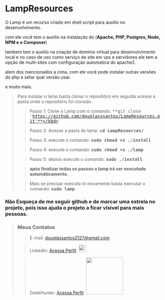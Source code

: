 # LampResources

O Lamp é um recurso criado em shell script para auxilio no desenvolvimento.

com ele você tem o auxilio na instalação do (**Apache, PHP, Postgres, Node, NPM e o Composer**)

tambem tem o auxilio na criação de dominio virtual para desenvolvimento local 
e no caso de uso como serviço de site em vps e servidores ele tem a opção de multi-sites com configuração automatica do apache2.

alem dos mencionados a cima, com ele você pode instalar outras versões do php e setar qual versão usar.

e muito mais.


>Para instalar o lamp basta clonar o repositório em seguida acesse a pasta onde o repositório foi clonado.  
> > Passo 1: Clone o Lamp com o comando: <kbd>**git clone 'https://github.com/douglasssantos/LampResources.git'**</kbd>  
> 
> > Passo 2: Acesse a pasta do lamp: <kbd>**cd LampResources/**</kbd>  
> 
> > Passo 3: execute o comando: <kbd>**sudo chmod +x ./install**</kbd>  
> 
> > Passo 4: execute o comando: <kbd>**sudo chmod +x ./lamp**</kbd>  
> 
> > Passo 5: depois execute o comando: <kbd>**sudo ./install**</kbd> 
> 
> > **após finalizar todas os passos o lamp irá ser executado automáticamento.**  
> 
> > Mais se precisar executa-lo novamente basta executar o comando: <kbd>**sudo lamp**</kbd> .

### Não Esqueça de me seguir github e de marcar uma estrela no projeto, pois isso ajuda o projeto a ficar vísivel para mais pessoas.
  

>### Meus Contatos</kbd>
> >E-mail: douglassantos2127@gmail.com
> 
> >Linkedin: <a href='https://www.linkedin.com/in/douglas-da-silva-santos/' target='_blank'>Acessa Perfil</a>&nbsp;&nbsp;<img src="https://cdn.jsdelivr.net/gh/devicons/devicon/icons/linkedin/linkedin-original.svg" width="24">
>
> >GeekHunter: <a href='https://www.linkedin.com/in/douglas-da-silva-santos/' target='_blank'>Acessa Perfil</a>&nbsp;&nbsp;<img src="https://www.geekhunter.com.br/_next/static/media/geek-logo.5e162598.svg" width="120">

